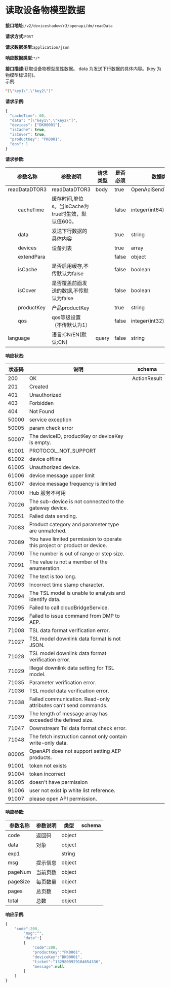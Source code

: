 # 读取设备物模型数据


**接口地址**:`/v2/deviceshadow/r3/openapi/dm/readData`


**请求方式**:`POST`


**请求数据类型**:`application/json`


**响应数据类型**:`*/*`


**接口描述**:获取设备物模型属性数据。 data 为发送下行数据的具体内容。(key 为物模型标识符)。
<br/>示例:
```json
"[\"key1\",\"key2\"]"
```



**请求示例**:


```javascript
{
  "cacheTime": 60,
  "data": "[\"key1\",\"key2\"]",
  "devices": ["DK00001"],
  "isCache": true,
  "isCover": true,
  "productKey": "PK0001",
  "qos": 1
}
```

**请求参数**:


| 参数名称               | 参数说明                                           | 请求类型 | 是否必须 | 数据类型              | schema                |
| ---------------------- | -------------------------------------------------- | -------- | -------- | --------------------- | --------------------- |
| readDataDTOR3          | readDataDTOR3                                      | body     | true     | OpenApiSendTslDataDTO | OpenApiSendTslDataDTO |
| &emsp;&emsp;cacheTime  | 缓存时间,单位s。当isCache为true时生效，默认值600。 |          | false    | integer(int64)        |                       |
| &emsp;&emsp;data       | 发送下行数据的具体内容                             |          | true     | string                |                       |
| &emsp;&emsp;devices    | 设备列表                                           |          | true     | array                 | string                |
| &emsp;&emsp;extendPara |                                                    |          | false    | object                |                       |
| &emsp;&emsp;isCache    | 是否启用缓存,不传默认为false                       |          | false    | boolean               |                       |
| &emsp;&emsp;isCover    | 是否覆盖前面发送的数据,不传默认为false             |          | false    | boolean               |                       |
| &emsp;&emsp;productKey | 产品productKey                                     |          | true     | string                |                       |
| &emsp;&emsp;qos        | qos等级设置（不传默认为1）                         |          | false    | integer(int32)        |                       |
| language               | 语言:CN/EN(默认:CN)                                | query    | false    | string                |                       |


**响应状态**:


| 状态码 | 说明                                                         | schema       |
| ------ | ------------------------------------------------------------ | ------------ |
| 200    | OK                                                           | ActionResult |
| 201    | Created                                                      |              |
| 401    | Unauthorized                                                 |              |
| 403    | Forbidden                                                    |              |
| 404    | Not Found                                                    |              |
| 50000  | service exception                                            |              |
| 50005  | param check error                                            |              |
| 50007  | The deviceID, productKey or deviceKey is empty.              |              |
| 61001  | PROTOCOL_NOT_SUPPORT                                         |              |
| 61002  | device offline                                               |              |
| 61005  | Unauthorized device.                                         |              |
| 61006  | device message upper limit                                   |              |
| 61007  | device message frequency is limited                          |              |
| 70000  | Hub 服务不可用                                               |              |
| 70026  | The sub-device is not connected to the gateway device.       |              |
| 70051  | Failed data sending.                                         |              |
| 70083  | Product category and parameter type are unmatched.           |              |
| 70089  | You have limited permission to operate this project or product or device. |              |
| 70090  | The number is out of range or step size.                     |              |
| 70091  | The value is not a member of the enumeration.                |              |
| 70092  | The text is too long.                                        |              |
| 70093  | Incorrect time stamp character.                              |              |
| 70094  | The TSL model is unable to analysis and identify data.       |              |
| 70095  | Failed to call cloudBridgeService.                           |              |
| 70096  | Failed to issue command from DMP to AEP.                     |              |
| 71008  | TSL data format verification error.                          |              |
| 71027  | TSL model downlink data format is not JSON.                  |              |
| 71028  | TSL model downlink data format verification error.           |              |
| 71029  | Illegal downlink data setting for TSL model.                 |              |
| 71035  | Parameter verification error.                                |              |
| 71036  | TSL model data verification error.                           |              |
| 71038  | Failed communication. Read-only attributes can't send commands. |              |
| 71039  | The length of message array has exceeded the defined size.   |              |
| 71047  | Downstream Tsl data format check error.                      |              |
| 71048  | The fetch instruction cannot only contain write-only data.   |              |
| 80005  | OpenAPI does not support setting AEP products.               |              |
| 91001  | token not exists                                             |              |
| 91004  | token incorrect                                              |              |
| 91005  | doesn't have permission                                      |              |
| 91006  | user not exist ip white list reference.                      |              |
| 91007  | please open API permission.                                  |              |


**响应参数**:


| 参数名称 | 参数说明 | 类型   | schema |
| -------- | -------- | ------ | ------ |
| code     | 返回码   | object |        |
| data     | 对象     | object |        |
| exp1     |          | string |        |
| msg      | 提示信息 | object |        |
| pageNum  | 当前页数 | object |        |
| pageSize | 每页数量 | object |        |
| pages    | 总页数   | object |        |
| total    | 总数     | object |        |


**响应示例**:
```javascript
{
    "code":200,
        "msg":"",
        "data":[
        {
            "code":200,
            "productKey":"PK0001",
            "deviceKey":"DK00001",
            "ticket":"1329809929104654336",
            "message":null
        }
    ]
}
```
